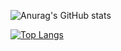 ![Anurag's GitHub stats](https://github-readme-stats.vercel.app/api?username=Maengmo&show_icons=true&theme=radical)

[![Top Langs](https://github-readme-stats.vercel.app/api/top-langs/?username=Maengmo&layout=compact)](https://github.com/Maengmo/github-readme-stats)



